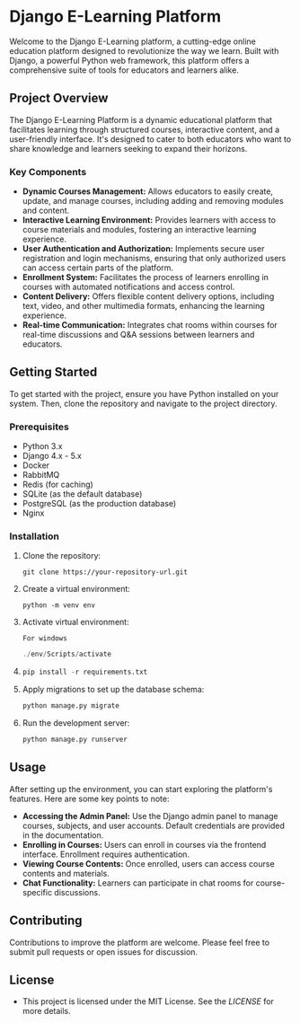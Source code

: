 # Django E-Learning Platform

Welcome to the Django E-Learning platform, a cutting-edge online education platform designed to revolutionize the way we learn. Built with Django, a powerful Python web framework, this platform offers a comprehensive suite of tools for educators and learners alike.

## Project Overview

The Django E-Learning Platform is a dynamic educational platform that facilitates learning through structured courses, interactive content, and a user-friendly interface. It's designed to cater to both educators who want to share knowledge and learners seeking to expand their horizons.

### Key Components

* **Dynamic Courses Management:** Allows educators to easily create, update, and manage courses, including adding and removing modules and content.
* **Interactive Learning Environment:** Provides learners with access to course materials and modules, fostering an interactive learning experience.
* **User Authentication and Authorization:** Implements secure user registration and login mechanisms, ensuring that only authorized users can access certain parts of the platform.
* **Enrollment System:** Facilitates the process of learners enrolling in courses with automated notifications and access control.
* **Content Delivery:** Offers flexible content delivery options, including text, video, and other multimedia formats, enhancing the learning experience.
* **Real-time Communication:** Integrates chat rooms within courses for real-time discussions and Q&A sessions between learners and educators.

## Getting Started

To get started with the project, ensure you have Python installed on your system. Then, clone the repository and navigate to the project directory.

### Prerequisites

- Python 3.x
- Django 4.x - 5.x
- Docker
- RabbitMQ
- Redis (for caching)
- SQLite (as the default database)
- PostgreSQL (as the production database)
- Nginx

### Installation

1. Clone the repository:

   ```
   git clone https://your-repository-url.git
   ```
2. Create a virtual environment:

   ```
   python -m venv env
   ```
3. Activate virtual environment:

   `For windows`

   ```powershell
   ./env/Scripts/activate
   ```
4. ```python
   pip install -r requirements.txt
   ```
5. Apply migrations to set up the database schema:

   ```python
   python manage.py migrate
   ```
6. Run the development server:

   ```python
   python manage.py runserver
   ```

## Usage

After setting up the environment, you can start exploring the platform's features. Here are some key points to note:

* **Accessing the Admin Panel:** Use the Django admin panel to manage courses, subjects, and user accounts. Default credentials are provided in the documentation.
* **Enrolling in Courses:** Users can enroll in courses via the frontend interface. Enrollment requires authentication.
* **Viewing Course Contents:** Once enrolled, users can access course contents and materials.
* **Chat Functionality:** Learners can participate in chat rooms for course-specific discussions.

## Contributing

Contributions to improve the platform are welcome. Please feel free to submit pull requests or open issues for discussion.

## License

* This project is licensed under the MIT License. See the *LICENSE* for more details.
